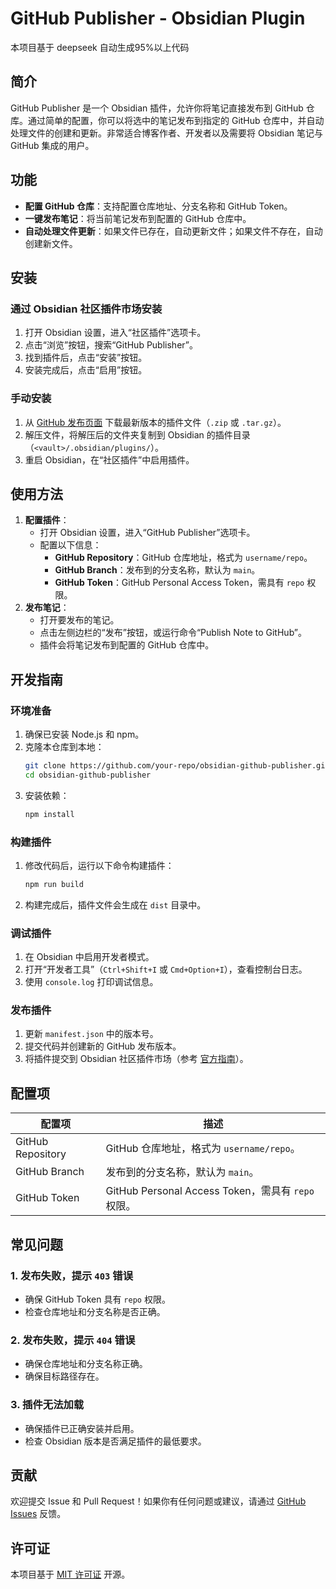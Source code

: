 
# GitHub Publisher - Obsidian Plugin

本项目基于 deepseek 自动生成95%以上代码

## 简介
GitHub Publisher 是一个 Obsidian 插件，允许你将笔记直接发布到 GitHub 仓库。通过简单的配置，你可以将选中的笔记发布到指定的 GitHub 仓库中，并自动处理文件的创建和更新。非常适合博客作者、开发者以及需要将 Obsidian 笔记与 GitHub 集成的用户。

## 功能
- **配置 GitHub 仓库**：支持配置仓库地址、分支名称和 GitHub Token。
- **一键发布笔记**：将当前笔记发布到配置的 GitHub 仓库中。
- **自动处理文件更新**：如果文件已存在，自动更新文件；如果文件不存在，自动创建新文件。

## 安装
### 通过 Obsidian 社区插件市场安装
1. 打开 Obsidian 设置，进入“社区插件”选项卡。
2. 点击“浏览”按钮，搜索“GitHub Publisher”。
3. 找到插件后，点击“安装”按钮。
4. 安装完成后，点击“启用”按钮。

### 手动安装
1. 从 [GitHub 发布页面](https://github.com/your-repo/releases) 下载最新版本的插件文件（`.zip` 或 `.tar.gz`）。
2. 解压文件，将解压后的文件夹复制到 Obsidian 的插件目录（`<vault>/.obsidian/plugins/`）。
3. 重启 Obsidian，在“社区插件”中启用插件。

## 使用方法
1. **配置插件**：
   - 打开 Obsidian 设置，进入“GitHub Publisher”选项卡。
   - 配置以下信息：
     - **GitHub Repository**：GitHub 仓库地址，格式为 `username/repo`。
     - **GitHub Branch**：发布到的分支名称，默认为 `main`。
     - **GitHub Token**：GitHub Personal Access Token，需具有 `repo` 权限。
2. **发布笔记**：
   - 打开要发布的笔记。
   - 点击左侧边栏的“发布”按钮，或运行命令“Publish Note to GitHub”。
   - 插件会将笔记发布到配置的 GitHub 仓库中。

## 开发指南
### 环境准备
1. 确保已安装 Node.js 和 npm。
2. 克隆本仓库到本地：
   ```bash
   git clone https://github.com/your-repo/obsidian-github-publisher.git
   cd obsidian-github-publisher
   ```
3. 安装依赖：
   ```bash
   npm install
   ```

### 构建插件
1. 修改代码后，运行以下命令构建插件：
   ```bash
   npm run build
   ```
2. 构建完成后，插件文件会生成在 `dist` 目录中。

### 调试插件
1. 在 Obsidian 中启用开发者模式。
2. 打开“开发者工具”（`Ctrl+Shift+I` 或 `Cmd+Option+I`），查看控制台日志。
3. 使用 `console.log` 打印调试信息。

### 发布插件
1. 更新 `manifest.json` 中的版本号。
2. 提交代码并创建新的 GitHub 发布版本。
3. 将插件提交到 Obsidian 社区插件市场（参考 [官方指南](https://docs.obsidian.md/Developer+Resources/Submitting+your+plugin)）。

## 配置项
| 配置项            | 描述                                                                 |
|-------------------|--------------------------------------------------------------------|
| GitHub Repository | GitHub 仓库地址，格式为 `username/repo`。                           |
| GitHub Branch     | 发布到的分支名称，默认为 `main`。                                   |
| GitHub Token      | GitHub Personal Access Token，需具有 `repo` 权限。                  |

## 常见问题
### 1. 发布失败，提示 `403` 错误
- 确保 GitHub Token 具有 `repo` 权限。
- 检查仓库地址和分支名称是否正确。

### 2. 发布失败，提示 `404` 错误
- 确保仓库地址和分支名称正确。
- 确保目标路径存在。

### 3. 插件无法加载
- 确保插件已正确安装并启用。
- 检查 Obsidian 版本是否满足插件的最低要求。

## 贡献
欢迎提交 Issue 和 Pull Request！如果你有任何问题或建议，请通过 [GitHub Issues](https://github.com/your-repo/issues) 反馈。

## 许可证
本项目基于 [MIT 许可证](LICENSE) 开源。
